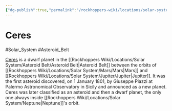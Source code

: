 ```yaml
---
{"dg-publish":true,"permalink":"/rockhoppers-wiki/locations/solar-system/asteroid-belt/ceres/"}
---
```


# Ceres
#Solar_System #Asteroid_Belt 

[Ceres](https://en.wikipedia.org/wiki/Ceres_(dwarf_planet)) is a dwarf planet in the [[Rockhoppers Wiki/Locations/Solar System/Asteroid Belt/Asteroid Belt\|Asteroid Belt]] between the orbits of [[Rockhoppers Wiki/Locations/Solar System/Mars/Mars\|Mars]] and [[Rockhoppers Wiki/Locations/Solar System/Jupiter/Jupiter\|Jupiter]]. It was the first asteroid discovered, on 1 January 1801, by Giuseppe Piazzi at Palermo Astronomical Observatory in Sicily and announced as a new planet. Ceres was later classified as an asteroid and then a dwarf planet, the only one always inside [[Rockhoppers Wiki/Locations/Solar System/Neptune\|Neptune]]'s orbit. 